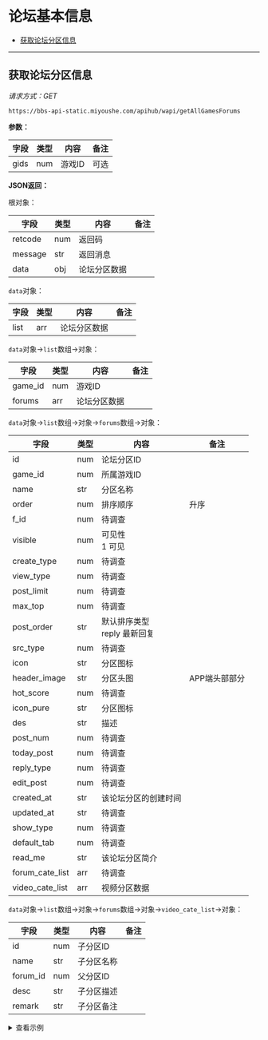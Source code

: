 # 论坛基本信息

- [获取论坛分区信息](#获取论坛分区信息)

---

## 获取论坛分区信息

_请求方式：GET_

`https://bbs-api-static.miyoushe.com/apihub/wapi/getAllGamesForums`

**参数：**

| 字段 | 类型 | 内容 | 备注 |
| --- | ---- | ---- | ---- |
| gids | num | 游戏ID | 可选 |

**JSON返回：**

根对象：

| 字段 | 类型 | 内容 | 备注 |
| --- | ---- | ---- | ---- |
| retcode | num | 返回码 | |
| message | str | 返回消息 | |
| data | obj | 论坛分区数据 | |

`data`对象：

| 字段 | 类型 | 内容 | 备注 |
| --- | ---- | ---- | ---- |
| list | arr | 论坛分区数据 | |

`data`对象→`list`数组→对象：

| 字段 | 类型 | 内容 | 备注 |
| --- | ---- | ---- | ---- |
| game_id | num | 游戏ID | |
| forums | arr | 论坛分区数据 | |

`data`对象→`list`数组→对象→`forums`数组→对象：

| 字段 | 类型 | 内容 | 备注 |
| --- | ---- | ---- | ---- |
| id | num | 论坛分区ID | |
| game_id | num | 所属游戏ID | |
| name | str | 分区名称 | |
| order | num | 排序顺序 | 升序 |
| f_id | num | 待调查 | |
| visible | num | 可见性<br>1 可见 | |
| create_type | num | 待调查 | |
| view_type | num | 待调查 | |
| post_limit | num | 待调查 | |
| max_top | num | 待调查 | |
| post_order | str | 默认排序类型<br/>reply 最新回复 | |
| src_type | num | 待调查 | |
| icon | str | 分区图标 | |
| header_image | str | 分区头图 | APP端头部部分 |
| hot_score | num | 待调查 | |
| icon_pure | str | 分区图标 | |
| des | str | 描述 | |
| post_num | num | 待调查 | |
| today_post | num | 待调查 | |
| reply_type | num | 待调查 | |
| edit_post | num | 待调查 | |
| created_at | str | 该论坛分区的创建时间 | |
| updated_at | str | 待调查 | |
| show_type | num | 待调查 | |
| default_tab | num | 待调查 | |
| read_me | str | 该论坛分区简介 | |
| forum_cate_list | arr | 待调查 | |
| video_cate_list | arr | 视频分区数据 | |

`data`对象→`list`数组→对象→`forums`数组→对象→`video_cate_list`→对象：

| 字段 | 类型 | 内容 | 备注 |
| --- | ---- | ---- | ---- |
| id | num | 子分区ID | |
| name | str | 子分区名称 | |
| forum_id | num | 父分区ID | |
| desc | str | 子分区描述 | |
| remark | str | 子分区备注 | |

<details>
<summary>查看示例</summary>

```json
{
  "retcode": 0,
  "message": "OK",
  "data": {
    "list": [
      {
        "game_id": 4,
        "forums": [
          {
            "id": 37,
            "game_id": 4,
            "name": "律所",
            "order": 1,
            "f_id": 0,
            "visible": 1,
            "create_type": 0,
            "view_type": 1,
            "post_limit": 3,
            "max_top": 3,
            "post_order": "reply",
            "src_type": 0,
            "icon": "https://upload-bbs.mihoyo.com/upload/2020/04/05/220478baa5f0fbbfd6452219ff6a9e5c.png",
            "header_image": "https://upload-bbs.mihoyo.com/upload/2019/08/27/df0439e4970738b8f9faebba31bac089.png",
            "hot_score": 1278957,
            "icon_pure": "https://upload-bbs.mihoyo.com/upload/2020/04/05/220478baa5f0fbbfd6452219ff6a9e5c.png",
            "des": "又到了第一喜欢的摸鱼鱼时间！",
            "post_num": 0,
            "today_post": 0,
            "reply_type": 1,
            "edit_post": 1,
            "created_at": "2019-08-27 19:04:19",
            "updated_at": "2023-01-12 17:00:25",
            "show_type": 1,
            "default_tab": 1,
            "read_me": "欢迎来到未定事件簿·律所！\n请律师在发帖前阅读【社区版规】，了解正确的发帖方式，更好地和其他律师进行交流哦~\n律师可在律所置顶中找到晒卡集中帖以及召回码分享集中帖。\n为了各位律师在浏览版区时能够保持愉快的心情，请遵守版规，不要在晒卡集中帖外发布晒卡内容！\n律所中抽卡分享的帖子将被版务团队直接删除，多次违反版规的律师将按照版规进行处理，感谢各位律师的理解。",
            "forum_cate_list": [],
            "video_cate_list": [
              {
                "id": 9,
                "name": "考据杂谈",
                "forum_id": 37,
                "desc": "以科普、考据、杂谈等为展示题材的视频内容",
                "remark": "单视频"
              },
              ...
            ]
          },
          ...
        ]
      },
      ...
    ]
  }
}
```
</details>
